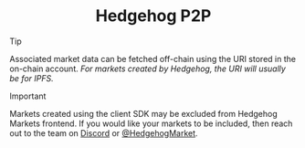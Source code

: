 <h1 align="center">Hedgehog P2P</h1>

> [!TIP]
> Associated market data can be fetched off-chain using the URI stored in the on-chain account.
> _For markets created by Hedgehog, the URI will usually be for IPFS._

> [!IMPORTANT]
> Markets created using the client SDK may be excluded from Hedgehog Markets frontend.
> If you would like your markets to be included, then reach out to the team on
> [Discord](https://discord.gg/2KusaG9wH7) or [@HedgehogMarket](https://x.com/HedgehogMarket).
